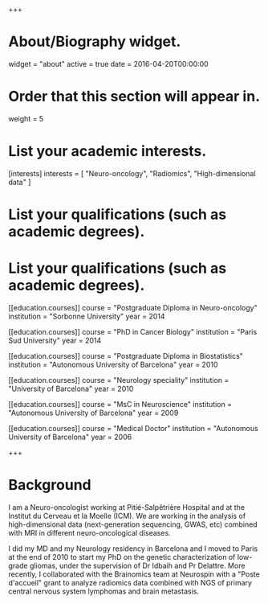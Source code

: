 +++
# About/Biography widget.
widget = "about"
active = true
date = 2016-04-20T00:00:00

# Order that this section will appear in.
weight = 5

# List your academic interests.
[interests]
  interests = [
    "Neuro-oncology",
    "Radiomics",
    "High-dimensional data"
  ]

# List your qualifications (such as academic degrees).
# List your qualifications (such as academic degrees).
[[education.courses]]
  course = "Postgraduate Diploma in Neuro-oncology"
  institution = "Sorbonne University"
  year = 2014

[[education.courses]]
  course = "PhD in Cancer Biology"
  institution = "Paris Sud University"
  year = 2014

[[education.courses]]
  course = "Postgraduate Diploma in Biostatistics"
  institution = "Autonomous University of Barcelona"
  year = 2010

[[education.courses]]
  course = "Neurology speciality"
  institution = "University of Barcelona"
  year = 2010

[[education.courses]]
  course = "MsC in Neuroscience"
  institution = "Autonomous University of Barcelona"
  year = 2009

[[education.courses]]
  course = "Medical Doctor"
  institution = "Autonomous University of Barcelona"
  year = 2006
 
+++

# Background

I am a Neuro-oncologist working at Pitié-Salpêtrière Hospital and at the Institut du Cerveau et la Moelle (ICM). We are working in the analysis of high-dimensional data (next-generation sequencing, GWAS, etc) combined with MRI in different neuro-oncological diseases.

I did my MD and my Neurology residency in Barcelona and I moved to Paris at the end of 2010 to start my PhD on the genetic characterization of low-grade gliomas, under the supervision of Dr Idbaih and Pr Delattre. More recently, I collaborated	with the Brainomics team at Neurospin with a "Poste d'accueil" grant to analyze radiomics data combined with NGS of primary central nervous system lymphomas and brain metastasis.

